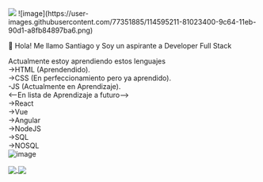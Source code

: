<img src="https://external-content.duckduckgo.com/iu/?u=https%3A%2F%2Fi.pinimg.com%2Foriginals%2F41%2F7e%2Fbe%2F417ebee986aec41629278b1e04cfbfe9.gif&f=1&nofb=1">
![image](https://user-images.githubusercontent.com/77351885/114595211-81023400-9c64-11eb-90d1-a8fb84897ba6.png)

:wave: Hola! Me llamo Santiago y Soy un aspirante a Developer Full Stack

Actualmente estoy aprendiendo estos lenguajes<br/>
->HTML (Aprendendido).<br/>
->CSS (En perfeccionamiento pero ya aprendido).<br/>
-JS (Actualmente en Aprendizaje).<br/>
<--En lista de Aprendizaje a futuro--> <br/>
->React<br/>
->Vue<br/>
->Angular<br/>
->NodeJS<br/>
->SQL<br/>
->NOSQL<br/>
![image](https://user-images.githubusercontent.com/77351885/114595236-8790ab80-9c64-11eb-9c5e-311017e2b210.png)

<a href="https://github.com/t0uu/github-readme-stats">
<img align="center" src="https://github-readme-stats.vercel.app/api?username=t0uu&show_icons=true&theme=dark" />
</a>

<a href="https://github.com/t0uu/convoychat">
<img align="center" src="https://github-readme-stats.vercel.app/api/top-langs/?username=t0uu&layout=compact" />
  </a>
<!--Futuro Perfil Developer Full Stack-->
